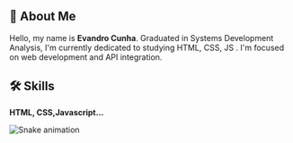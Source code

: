 

## 🚀 About Me
Hello, my name is <b>Evandro Cunha</b>.
 Graduated in Systems Development Analysis, I'm currently dedicated to studying HTML, CSS, JS . I'm focused on web development and API integration.


 

## 🛠 Skills
<b>HTML, CSS,Javascript...</b>



<img src="https://raw.githubusercontent.com/CunhaEvandro/CunhaEvandro/output/snake.svg" alt="Snake animation" />

###



